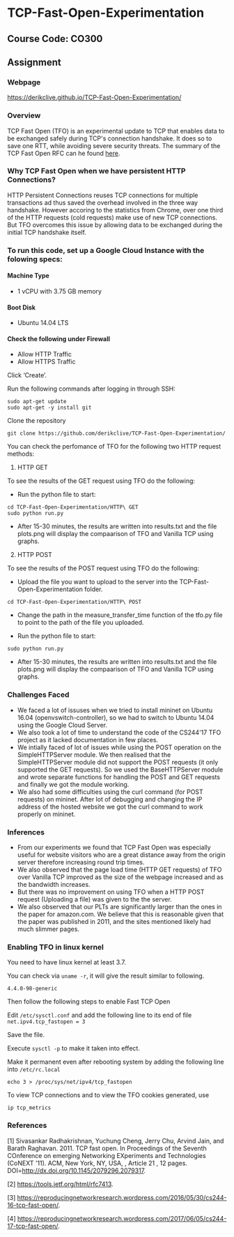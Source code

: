 # TCP-Fast-Open-Experimentation
## Course Code: CO300
## Assignment

### Webpage

https://derikclive.github.io/TCP-Fast-Open-Experimentation/

### Overview
TCP Fast Open (TFO) is an experimental update to TCP that enables data to be
exchanged safely during TCP's connection handshake. It does so to save one RTT, while
avoiding severe security threats. The summary of the TCP Fast Open RFC can he found [here](https://github.com/derikclive/TCP-Fast-Open-Experimentation/wiki/RFC-7413---TFO-Summary).

### Why TCP Fast Open when we have persistent HTTP Connections?
HTTP Persistent Connections reuses TCP connections for multiple transactions ad thus saved the overhead involved in the three way handshake. However accoring to the statistics from Chrome, over one third of the HTTP requests (cold requests) make use of new TCP connections. But TFO overcomes this issue by allowing data to be exchanged during the initial TCP handshake itself.

### To run this code, set up a Google Cloud Instance with the folowing specs:

#### Machine Type

* 1 vCPU with 3.75 GB memory

#### Boot Disk

* Ubuntu 14.04 LTS

#### Check the following under Firewall

* Allow HTTP Traffic
* Allow HTTPS Traffic

Click ‘Create’.

Run the following commands after logging in through SSH:
```
sudo apt-get update
sudo apt-get -y install git
```

Clone the repository
```
git clone https://github.com/derikclive/TCP-Fast-Open-Experimentation/
```

You can check the perfomance of TFO for the following two HTTP request methods:

1. HTTP GET

  To see the results of the GET request using TFO do the following:

  * Run the python file to start:
 
```
cd TCP-Fast-Open-Experimentation/HTTP\ GET
sudo python run.py
```

  * After 15-30 minutes, the results are written into results.txt and the file plots.png will display the compaarison of TFO and Vanilla TCP using graphs.

2. HTTP POST

  To see the results of the POST request using TFO do the following:

  * Upload the file you want to upload to the server into the TCP-Fast-Open-Experimentation folder.
  
```
cd TCP-Fast-Open-Experimentation/HTTP\ POST
```
  
  * Change the path in the measure_transfer_time function of the tfo.py file to point to the path of the file you uploaded.
  
  * Run the python file to start:
  
```
sudo python run.py
```
  * After 15-30 minutes, the results are written into results.txt and the file plots.png will display the compaarison of TFO and Vanilla TCP using graphs.
  

### Challenges Faced

* We faced a lot of issuses when we tried to install mininet on Ubuntu 16.04 (openvswitch-controller), so we had to switch to Ubuntu 14.04 using the Google Cloud Server.
* We also took a lot of time to understand the code of the CS244'17 TFO project as it lacked documentation in few places.
* We intially faced of lot of issues while using the POST operation on the SimpleHTTPServer module. We then realised that the SimpleHTTPServer module did not support the POST requests (it only supported the GET requests). So we used the BaseHTTPServer module and wrote separate functions for handling the POST and GET requests and finally we got the module working.
* We also had some difficulties using the curl command (for POST requests) on mininet. After lot of debugging and changing the IP address of the hosted website we got the curl command to work properly on mininet.

### Inferences

* From our experiments we found that TCP Fast Open was especially useful for website visitors who are a great distance away from the origin server therefore increasing round trip times.
* We also observed that the page load time (HTTP GET requests) of TFO over Vanilla TCP improved as the size of the webpage increased and as the bandwidth increases.
* But there was no improvement on using TFO when a HTTP POST request (Uploading a file) was given to the the server.
* We also observed that our PLTs are significantly larger than the ones in the paper for amazon.com. We believe that this is reasonable given that the paper was published in 2011, and the sites mentioned likely had much slimmer pages. 

### Enabling TFO in linux kernel

You need to have linux kernel at least 3.7.

You can check via `uname -r`, it will give the result similar to following.

``4.4.0-98-generic``

Then follow the following steps to enable Fast TCP Open

Edit `/etc/sysctl.conf` and add the following line to its end of file
   `net.ipv4.tcp_fastopen = 3`
   
Save the file.

Execute `sysctl -p` to make it taken into effect.

Make it permanent even after rebooting system by adding the following line into `/etc/rc.local` 

   `echo 3 > /proc/sys/net/ipv4/tcp_fastopen`
   
To view TCP connections and to view the TFO cookies generated, use

`ip tcp_metrics`


### References
[1] Sivasankar Radhakrishnan, Yuchung Cheng, Jerry Chu, Arvind Jain, and Barath Raghavan. 2011. TCP fast open. In Proceedings of the Seventh COnference on emerging Networking EXperiments and Technologies (CoNEXT '11). ACM, New York, NY, USA, , Article 21 , 12 pages. DOI=http://dx.doi.org/10.1145/2079296.2079317.

[2] https://tools.ietf.org/html/rfc7413.

[3] https://reproducingnetworkresearch.wordpress.com/2016/05/30/cs244-16-tcp-fast-open/.

[4] https://reproducingnetworkresearch.wordpress.com/2017/06/05/cs244-17-tcp-fast-open/.

